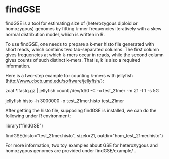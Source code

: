 # findGSE
findGSE is a tool for estimating size of (heterozygous diploid or homozygous) genomes by fitting k-mer frequencies iteratively with a skew normal distribution model, which is written in R.

To use findGSE, one needs to prepare a k-mer histo file generated with short reads, which contains two tab-separated columns. The first column gives frequencies at which k-mers occur in reads, while the second column gives counts of such distinct k-mers. That is, k is also a required information.

Here is a two-step example for counting k-mers with jellyfish (http://www.cbcb.umd.edu/software/jellyfish/):

  zcat *.fastq.gz | jellyfish count /dev/fd/0 -C -o test_21mer -m 21 -t 1 -s 5G
  
  jellyfish histo -h 3000000 -o test_21mer.histo test_21mer

After getting the histo file, supposing findGSE is installed, we can do the following under R environment:

  library("findGSE")
  
  findGSE(histo="test_21mer.histo", sizek=21, outdir="hom_test_21mer.histo")

For more information, two toy examples about GSE for heterozygous and homozygous genomes are provided under findGSE/example/  .
